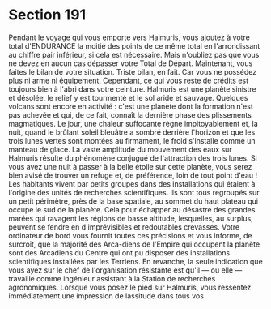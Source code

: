 # Section 191

Pendant le voyage qui vous emporte vers Halmuris, vous ajoutez
à votre total d'ENDURANCE la moitié des points de ce même
total en l'arrondissant au chiffre pair inférieur, si cela est
nécessaire. Mais n'oubliez pas que vous ne devez en aucun cas
dépasser votre Total de Départ. Maintenant, vous faites le bilan
de votre situation. Triste bilan, en fait. Car vous ne possédez plus
ni arme ni équipement. Cependant, ce qui vous reste de crédits
est toujours bien à l'abri dans votre ceinture. Halmuris est une
planète sinistre et désolée, le relief y est tourmenté et le sol aride
et sauvage. Quelques volcans sont encore en activité : c'est une
planète dont la formation n'est pas achevée et qui, de ce fait,
connaît la dernière phase des plissements magmatiques. Le jour,
une chaleur suffocante règne impitoyablement et, la nuit, quand
le brûlant soleil bleuâtre a sombré derrière l'horizon et que les
trois lunes vertes sont montées au firmament, le froid s'installe
comme un manteau de glace. La vaste amplitude du mouvement
des eaux sur Halmuris résulte du phénomène conjugué de
l'attraction des trois lunes. Si vous avez une nuit à passer à la
belle étoile sur cette planète, vous serez bien avisé de trouver un
refuge et, de préférence, loin de tout point d'eau ! Les habitants
vivent par petits groupes dans des installations qui étaient à
l'origine des unités de recherches scientifiques. Ils sont tous
regroupés sur un petit périmètre, près de la base spatiale, au
sommet du haut plateau qui occupe le sud de la planète. Cela
pour échapper au désastre des grandes marées qui ravagent les
régions de basse altitude, lesquelles, au surplus, peuvent se
fendre en d'imprévisibles et redoutables crevasses. Votre
ordinateur de bord vous fournit toutes ces précisions et vous
informe, de surcroît, que la majorité des Arca-diens de l'Empire
qui occupent la planète sont des Arcadiens du Centre qui ont pu
disposer des installations scientifiques installées par les Terriens.
En revanche, la seule indication que vous ayez sur le chef de
l'organisation résistante est qu'il — ou elle — travaille comme
ingénieur assistant à la Station de recherches agronomiques.
Lorsque vous posez le pied sur Halmuris, vous ressentez
immédiatement une impression de lassitude dans tous vos
